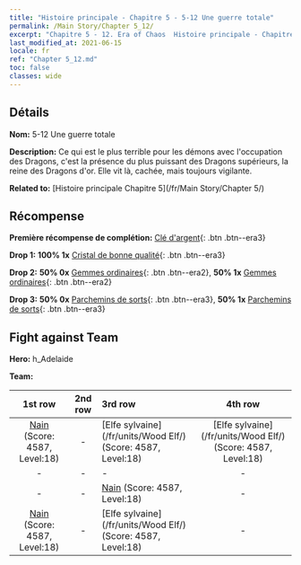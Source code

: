 ```yaml
---
title: "Histoire principale - Chapitre 5 - 5-12 Une guerre totale"
permalink: /Main Story/Chapter 5_12/
excerpt: "Chapitre 5 - 12. Era of Chaos  Histoire principale - Chapitre 5_12. 5-12 Une guerre totale"
last_modified_at: 2021-06-15
locale: fr
ref: "Chapter 5_12.md"
toc: false
classes: wide
---
```


## Détails

 **Nom:** 5-12 Une guerre totale

 **Description:** Ce qui est le plus terrible pour les démons avec l'occupation des Dragons, c'est la présence du plus puissant des Dragons supérieurs, la reine des Dragons d'or. Elle vit là, cachée, mais toujours vigilante.

 **Related to:** [Histoire principale Chapitre 5](/fr/Main Story/Chapter 5/)

## Récompense

 **Première récompense de complétion:** [Clé d'argent](/ItemsFR/con_693/){: .btn .btn--era3}

 **Drop 1:** **100% 1x** [Cristal de bonne qualité](/ItemsFR/mat_17/){: .btn .btn--era3}

 **Drop 2:** **50% 0x** [Gemmes ordinaires](/ItemsFR/mat_10/){: .btn .btn--era2}, **50% 1x** [Gemmes ordinaires](/ItemsFR/mat_10/){: .btn .btn--era2}

 **Drop 3:** **50% 0x** [Parchemins de sorts](/ItemsFR/con_694/){: .btn .btn--era3}, **50% 1x** [Parchemins de sorts](/ItemsFR/con_694/){: .btn .btn--era3}


## Fight against Team
 **Hero:** h_Adelaide

 **Team:**


  | 1st row | 2nd row | 3rd row | 4th row |
  |:----:|:----:|:----|:----:|
  | [Nain](/fr/units/Dwarf/) (Score: 4587, Level:18)  | - | [Elfe sylvaine](/fr/units/Wood Elf/) (Score: 4587, Level:18)  | [Elfe sylvaine](/fr/units/Wood Elf/) (Score: 4587, Level:18)  |
  | - | - | - | - |
  | - | - | [Nain](/fr/units/Dwarf/) (Score: 4587, Level:18)  | - |
  | [Nain](/fr/units/Dwarf/) (Score: 4587, Level:18)  | - | [Elfe sylvaine](/fr/units/Wood Elf/) (Score: 4587, Level:18)  | - |


